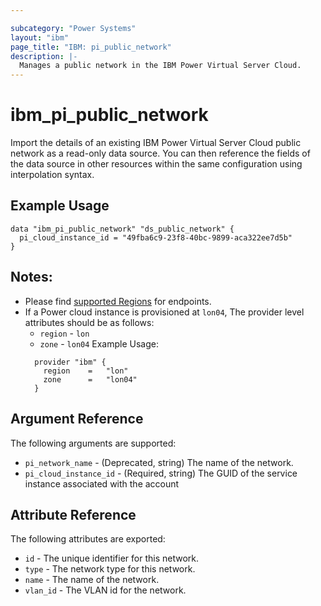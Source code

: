 ```yaml
---

subcategory: "Power Systems"
layout: "ibm"
page_title: "IBM: pi_public_network"
description: |-
  Manages a public network in the IBM Power Virtual Server Cloud.
---
```


# ibm\_pi_public_network

Import the details of an existing IBM Power Virtual Server Cloud public network as a read-only data source. You can then reference the fields of the data source in other resources within the same configuration using interpolation syntax.

## Example Usage

```hcl
data "ibm_pi_public_network" "ds_public_network" {
  pi_cloud_instance_id = "49fba6c9-23f8-40bc-9899-aca322ee7d5b"
}
```
## Notes:
* Please find [supported Regions](https://cloud.ibm.com/apidocs/power-cloud#endpoint) for endpoints.
* If a Power cloud instance is provisioned at `lon04`, The provider level attributes should be as follows:
  * `region` - `lon`
  * `zone` - `lon04`
  Example Usage:
  ```hcl
    provider "ibm" {
      region    =   "lon"
      zone      =   "lon04"
    }
  ```
## Argument Reference

The following arguments are supported:

* `pi_network_name` - (Deprecated, string) The name of the network.
* `pi_cloud_instance_id` - (Required, string) The GUID of the service instance associated with the account

## Attribute Reference

The following attributes are exported:

* `id` - The unique identifier for this network.
* `type` - The network type for this network.
* `name` - The name of the network.
* `vlan_id` - The VLAN id for the network.
